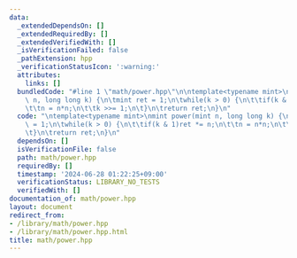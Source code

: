 ```yaml
---
data:
  _extendedDependsOn: []
  _extendedRequiredBy: []
  _extendedVerifiedWith: []
  _isVerificationFailed: false
  _pathExtension: hpp
  _verificationStatusIcon: ':warning:'
  attributes:
    links: []
  bundledCode: "#line 1 \"math/power.hpp\"\n\ntemplate<typename mint>\nmint power(mint\
    \ n, long long k) {\n\tmint ret = 1;\n\twhile(k > 0) {\n\t\tif(k & 1)ret *= n;\n\
    \t\tn = n*n;\n\t\tk >>= 1;\n\t}\n\treturn ret;\n}\n"
  code: "\ntemplate<typename mint>\nmint power(mint n, long long k) {\n\tmint ret\
    \ = 1;\n\twhile(k > 0) {\n\t\tif(k & 1)ret *= n;\n\t\tn = n*n;\n\t\tk >>= 1;\n\
    \t}\n\treturn ret;\n}\n"
  dependsOn: []
  isVerificationFile: false
  path: math/power.hpp
  requiredBy: []
  timestamp: '2024-06-28 01:22:25+09:00'
  verificationStatus: LIBRARY_NO_TESTS
  verifiedWith: []
documentation_of: math/power.hpp
layout: document
redirect_from:
- /library/math/power.hpp
- /library/math/power.hpp.html
title: math/power.hpp
---
```

